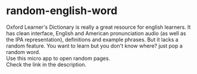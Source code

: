 # random-english-word

Oxford Learner's Dictionary is really a great resource for english learners. It has clean interface, English and American pronunciation audio (as well as the IPA representation), definitions and example phrases.
But it lacks a random feature. You want to learn but you don't know where? just pop a random word.  
Use this micro app to open random pages.  
Check the link in the description.
